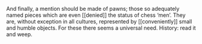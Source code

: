 And finally, a mention should be made of pawns; those so adequately named pieces which are even [[denied]] the status of chess ‘men’. They are, without exception in all cultures, represented by [[conveniently]] small and humble objects. For these there seems a universal need. History: read it and weep.